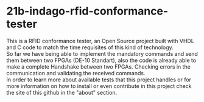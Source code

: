 # 21b-indago-rfid-conformance-tester

This is a RFID conformance tester, an Open Source project built with VHDL and C code to match the time requisites of this kind of technology.  
So far we have being able to implement the mandatory commands and send them between two FPGAs (DE-10 Standart), also the code is already able to make a complete Handshake between two FPGAs. Checking errors in the communication and validating the received commands.  
In order to learn more about available tests that this project handles or for more information on how to install or even contribute in this project check the site of this github in the "about" section.  
